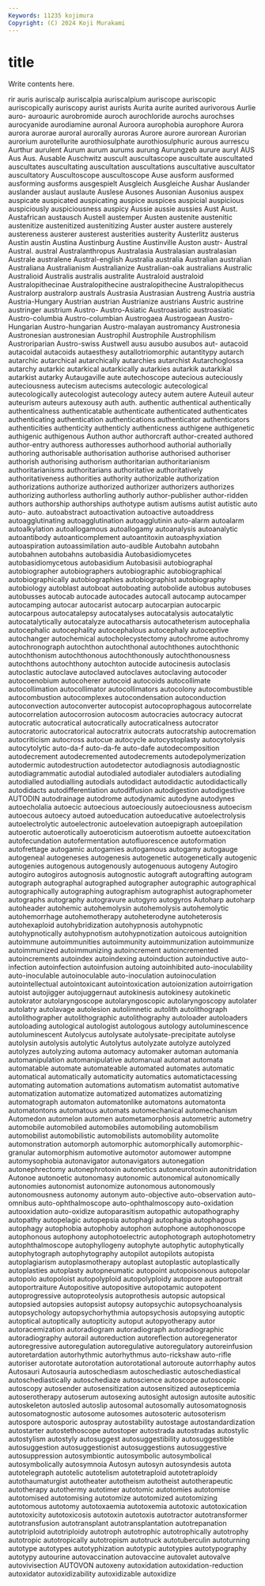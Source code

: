 ```yaml
---
Keywords: 11235 kojimura
Copyright: (C) 2024 Koji Murakami
---
```


# title

Write contents here.



rir auris auriscalp auriscalpia auriscalpium auriscope auriscopic
auriscopically auriscopy aurist aurists Aurita aurite aurited aurivorous Aurlie auro-
auroauric aurobromide auroch aurochloride aurochs aurochses aurocyanide aurodiamine auronal Auroora
aurophobia aurophore Aurora aurora aurorae auroral aurorally auroras Aurore aurore
aurorean Aurorian aurorium aurotellurite aurothiosulphate aurothiosulphuric aurous aurrescu Aurthur aurulent
Aurum aurum aurums aurung Aurungzeb aurure auryl AUS Aus Aus.
Ausable Auschwitz auscult auscultascope auscultate auscultated auscultates auscultating auscultation auscultations
auscultative auscultator auscultatory Auscultoscope auscultoscope Ause ausform ausformed ausforming ausforms
ausgespielt Ausgleich Ausgleiche Aushar Auslander auslander auslaut auslaute Auslese Ausones
Ausonian Ausonius auspex auspicate auspicated auspicating auspice auspices auspicial auspicious
auspiciously auspiciousness auspicy Aussie aussie aussies Aust Aust. Austafrican austausch
Austell austemper Austen austenite austenitic austenitize austenitized austenitizing Auster auster
austere austerely austereness austerer austerest austerities austerity Austerlitz austerus Austin
austin Austina Austinburg Austine Austinville Auston austr- Austral Austral. austral
Australanthropus Australasia Australasian australasian Australe australene Austral-english Australia australia Australian
australian Australiana Australianism Australianize Australian-oak australians Australic Australioid Australis australis
australite Australoid australoid Australopithecinae Australopithecine australopithecine Australopithecus Australorp australorp australs
Austrasia Austrasian Austreng Austria austria Austria-Hungary Austrian austrian Austrianize austrians
Austric austrine austringer austrium Austro- Austro-Asiatic Austroasiatic austroasiatic Austro-columbia Austro-columbian
Austrogaea Austrogaean Austro-Hungarian Austro-hungarian Austro-malayan austromancy Austronesia Austronesian austronesian Austrophil
Austrophile Austrophilism Austroriparian Austro-swiss Austwell ausu ausubo ausubos aut- autacoid
autacoidal autacoids autaesthesy autallotriomorphic autantitypy autarch autarchic autarchical autarchically autarchies
autarchist Autarchoglossa autarchy autarkic autarkical autarkically autarkies autarkik autarkikal autarkist
autarky Autaugaville aute autechoscope autecious auteciously auteciousness autecism autecisms autecologic
autecological autecologically autecologist autecology autecy autem autere Auteuil auteur auteurism
auteurs autexousy auth auth. authentic authentical authentically authenticalness authenticatable authenticate
authenticated authenticates authenticating authentication authentications authenticator authenticators authenticities authenticity authenticly
authenticness authigene authigenetic authigenic authigenous Authon author authorcraft author-created authored
author-entry authoress authoresses authorhood authorial authorially authoring authorisable authorisation authorise
authorised authoriser authorish authorising authorism authoritarian authoritarianism authoritarianisms authoritarians authoritative
authoritatively authoritativeness authorities authority authorizable authorization authorizations authorize authorized authorizer
authorizers authorizes authorizing authorless authorling authorly author-publisher author-ridden authors authorship
authorships authotype autism autisms autist autistic auto auto- auto. autoabstract
autoactivation autoactive autoaddress autoagglutinating autoagglutination autoagglutinin auto-alarm autoalarm autoalkylation autoallogamous
autoallogamy autoanalysis autoanalytic autoantibody autoanticomplement autoantitoxin autoasphyxiation autoaspiration autoassimilation auto-audible
Autobahn autobahn autobahnen autobahns autobasidia Autobasidiomycetes autobasidiomycetous autobasidium Autobasisii autobiographal
autobiographer autobiographers autobiographic autobiographical autobiographically autobiographies autobiographist autobiography autobiology autoblast
autoboat autoboating autobolide autobus autobuses autobusses autocab autocade autocades autocall
autocamp autocamper autocamping autocar autocarist autocarp autocarpian autocarpic autocarpous autocatalepsy
autocatalyses autocatalysis autocatalytic autocatalytically autocatalyze autocatharsis autocatheterism autocephalia autocephalic autocephality
autocephalous autocephaly autoceptive autochanger autochemical autocholecystectomy autochrome autochromy autochronograph autochthon
autochthonal autochthones autochthonic autochthonism autochthonous autochthonously autochthonousness autochthons autochthony autochton
autocide autocinesis autoclasis autoclastic autoclave autoclaved autoclaves autoclaving autocoder autocoenobium
autocoherer autocoid autocoids autocollimate autocollimation autocollimator autocollimators autocolony autocombustible autocombustion
autocomplexes autocondensation autoconduction autoconvection autoconverter autocopist autocoprophagous autocorrelate autocorrelation autocorrosion
autocosm autocracies autocracy autocrat autocratic autocratical autocratically autocraticalness autocrator autocratoric
autocratorical autocratrix autocrats autocratship autocremation autocriticism autocross autocue autocycle autocystoplasty
autocytolysis autocytolytic auto-da-f auto-da-fe auto-dafe autodecomposition autodecrement autodecremented autodecrements autodepolymerization
autodermic autodestruction autodetector autodiagnosis autodiagnostic autodiagrammatic autodial autodialed autodialer autodialers
autodialing autodialled autodialling autodials autodidact autodidactic autodidactically autodidacts autodifferentiation autodiffusion
autodigestion autodigestive AUTODIN autodrainage autodrome autodynamic autodyne autodynes autoecholalia autoecic
autoecious autoeciously autoeciousness autoecism autoecous autoecy autoed autoeducation autoeducative autoelectrolysis
autoelectrolytic autoelectronic autoelevation autoepigraph autoepilation autoerotic autoerotically autoeroticism autoerotism autoette
autoexcitation autofecundation autofermentation autofluorescence autoformation autofrettage autogamic autogamies autogamous autogamy
autogauge autogeneal autogeneses autogenesis autogenetic autogenetically autogenic autogenies autogenous autogenously
autogenuous autogeny Autogiro autogiro autogiros autognosis autognostic autograft autografting autogram
autograph autographal autographed autographer autographic autographical autographically autographing autographism autographist
autographometer autographs autography autogravure autogyro autogyros Autoharp autoharp autoheader autohemic
autohemolysin autohemolysis autohemolytic autohemorrhage autohemotherapy autoheterodyne autoheterosis autohexaploid autohybridization autohypnosis
autohypnotic autohypnotically autohypnotism autohypnotization autoicous autoignition autoimmune autoimmunities autoimmunity autoimmunization
autoimmunize autoimmunized autoimmunizing autoincrement autoincremented autoincrements autoindex autoindexing autoinduction autoinductive
auto-infection autoinfection autoinfusion autoing autoinhibited auto-inoculability auto-inoculable autoinoculable auto-inoculation autoinoculation
autointellectual autointoxicant autointoxication autoionization autoirrigation autoist autojigger autojuggernaut autokinesis autokinesy
autokinetic autokrator autolaryngoscope autolaryngoscopic autolaryngoscopy autolater autolatry autolavage autolesion autolimnetic
autolith autolithograph autolithographer autolithographic autolithography autoloader autoloaders autoloading autological autologist
autologous autology autoluminescence autoluminescent Autolycus autolysate autolysate-precipitate autolyse autolysin autolysis
autolytic Autolytus autolyzate autolyze autolyzed autolyzes autolyzing automa automacy automaker
automan automania automanipulation automanipulative automanual automat automata automatable automate automateable
automated automates automatic automatical automatically automaticity automatics automatictacessing automating automation
automations automatism automatist automative automatization automatize automatized automatizes automatizing automatograph
automaton automatonlike automatons automatonta automatontons automatous automats automechanical automechanism Automedon
automelon automen autometamorphosis autometric autometry automobile automobiled automobiles automobiling automobilism
automobilist automobilistic automobilists automobility automolite automonstration automorph automorphic automorphically automorphic-granular
automorphism automotive automotor automower autompne automysophobia autonavigator autonavigators autonegation autonephrectomy
autonephrotoxin autonetics autoneurotoxin autonitridation Autonoe autonoetic autonomasy autonomic autonomical autonomically
autonomies autonomist autonomize autonomous autonomously autonomousness autonomy autonym auto-objective auto-observation
auto-omnibus auto-ophthalmoscope auto-ophthalmoscopy auto-oxidation autooxidation auto-oxidize autoparasitism autopathic autopathography autopathy
autopelagic autopepsia autophagi autophagia autophagous autophagy autophobia autophoby autophon autophone
autophonoscope autophonous autophony autophotoelectric autophotograph autophotometry autophthalmoscope autophyllogeny autophyte autophytic
autophytically autophytograph autophytography autopilot autopilots autopista autoplagiarism autoplasmotherapy autoplast autoplastic
autoplastically autoplasties autoplasty autopneumatic autopoint autopoisonous autopolar autopolo autopoloist autopolyploid
autopolyploidy autopore autoportrait autoportraiture Autopositive autopositive autopotamic autopotent autoprogressive autoproteolysis
autoprothesis autopsic autopsical autopsied autopsies autopsist autopsy autopsychic autopsychoanalysis autopsychology
autopsychorhythmia autopsychosis autopsying autoptic autoptical autoptically autopticity autoput autopyotherapy autor
autoracemization autoradiogram autoradiograph autoradiographic autoradiography autorail autoreduction autoreflection autoregenerator autoregressive
autoregulation autoregulative autoregulatory autoreinfusion autoretardation autorhythmic autorhythmus auto-rickshaw auto-rifle autoriser
autorotate autorotation autorotational autoroute autorrhaphy autos Autosauri Autosauria autoschediasm autoschediastic
autoschediastical autoschediastically autoschediaze autoscience autoscope autoscopic autoscopy autosender autosensitization autosensitized
autosepticemia autoserotherapy autoserum autosexing autosight autosign autosite autositic autoskeleton autosled
autoslip autosomal autosomally autosomatognosis autosomatognostic autosome autosomes autosoteric autosoterism autospore
autosporic autospray autostability autostage autostandardization autostarter autostethoscope autostoper autostrada autostradas
autostylic autostylism autostyly autosuggest autosuggestibility autosuggestible autosuggestion autosuggestionist autosuggestions autosuggestive
autosuppression autosymbiontic autosymbolic autosymbolical autosymbolically autosymnoia Autosyn autosyn autosyndesis autota
autotelegraph autotelic autotelism autotetraploid autotetraploidy autothaumaturgist autotheater autotheism autotheist autotherapeutic
autotherapy autothermy autotimer autotomic autotomies autotomise autotomised autotomising autotomize autotomized
autotomizing autotomous autotomy autotoxaemia autotoxemia autotoxic autotoxication autotoxicity autotoxicosis autotoxin
autotoxis autotractor autotransformer autotransfusion autotransplant autotransplantation autotrepanation autotriploid autotriploidy autotroph
autotrophic autotrophically autotrophy autotropic autotropically autotropism autotruck autotuberculin autoturning autotype
autotypes autotyphization autotypic autotypies autotypography autotypy autourine autovaccination autovaccine autovalet
autovalve autovivisection AUTOVON autoxeny autoxidation autoxidation-reduction autoxidator autoxidizability autoxidizable autoxidize

